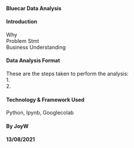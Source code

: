 #### Bluecar Data Analysis

#### Introduction
Why  
Problem Stmt  
Business Understanding
#### Data Analysis Format
These are the steps taken to perform the analysis:  
1.  
2.

#### Technology & Framework Used
Python, Ipynb, Googlecolab

#### By JoyW 
#### 13/08/2021
